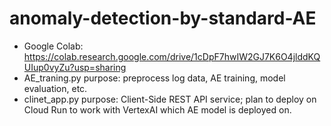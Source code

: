 # anomaly-detection-by-standard-AE

- Google Colab: https://colab.research.google.com/drive/1cDpF7hwIW2GJ7K6O4jlddKQUIup0vyZu?usp=sharing
- AE_traning.py purpose: preprocess log data, AE training, model evaluation, etc.
- clinet_app.py purpose: Client-Side REST API service; plan to deploy on Cloud Run to work with VertexAI which AE model is deployed on.
